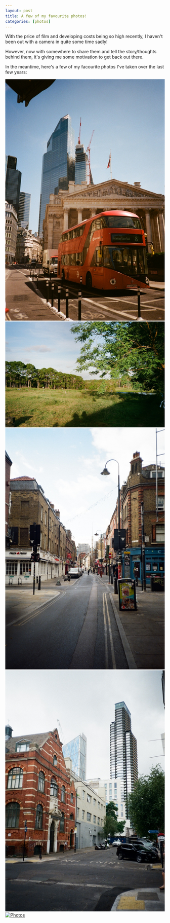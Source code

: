 ```yaml
---
layout: post
title: A few of my favourite photos!
categories: [photos]
---
```



With the price of film and developing costs being so high recently, I haven't been out with a camera in quite some time sadly!

<!--more-->
However, now with somewhere to share them and tell the story/thoughts behind them, it's giving me some motivation to get back out there.

In the meantime, here's a few of my facourite photos I've taken over the last few years:

[![Photos](/assets/image/Bank.jpg)](/assets/image/Bank.jpg)
[![Photos](/assets/image/Wallaby.jpg)](/assets/image/Wallaby.jpg)
[![Photos](/assets/image/BrickLane.jpeg)](/assets/image/BrickLane.jpeg)
[![Photos](/assets/image/Clash.jpeg)](/assets/image/Clash.jpeg)
[![Photos](/assets/image/Wheel.jpeg)](/assets/image/Wheel.jpeg)



